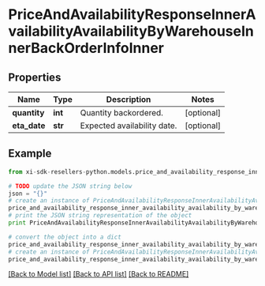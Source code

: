 # PriceAndAvailabilityResponseInnerAvailabilityAvailabilityByWarehouseInnerBackOrderInfoInner


## Properties

Name | Type | Description | Notes
------------ | ------------- | ------------- | -------------
**quantity** | **int** | Quantity backordered. | [optional] 
**eta_date** | **str** | Expected availability date. | [optional] 

## Example

```python
from xi-sdk-resellers-python.models.price_and_availability_response_inner_availability_availability_by_warehouse_inner_back_order_info_inner import PriceAndAvailabilityResponseInnerAvailabilityAvailabilityByWarehouseInnerBackOrderInfoInner

# TODO update the JSON string below
json = "{}"
# create an instance of PriceAndAvailabilityResponseInnerAvailabilityAvailabilityByWarehouseInnerBackOrderInfoInner from a JSON string
price_and_availability_response_inner_availability_availability_by_warehouse_inner_back_order_info_inner_instance = PriceAndAvailabilityResponseInnerAvailabilityAvailabilityByWarehouseInnerBackOrderInfoInner.from_json(json)
# print the JSON string representation of the object
print PriceAndAvailabilityResponseInnerAvailabilityAvailabilityByWarehouseInnerBackOrderInfoInner.to_json()

# convert the object into a dict
price_and_availability_response_inner_availability_availability_by_warehouse_inner_back_order_info_inner_dict = price_and_availability_response_inner_availability_availability_by_warehouse_inner_back_order_info_inner_instance.to_dict()
# create an instance of PriceAndAvailabilityResponseInnerAvailabilityAvailabilityByWarehouseInnerBackOrderInfoInner from a dict
price_and_availability_response_inner_availability_availability_by_warehouse_inner_back_order_info_inner_form_dict = price_and_availability_response_inner_availability_availability_by_warehouse_inner_back_order_info_inner.from_dict(price_and_availability_response_inner_availability_availability_by_warehouse_inner_back_order_info_inner_dict)
```
[[Back to Model list]](../README.md#documentation-for-models) [[Back to API list]](../README.md#documentation-for-api-endpoints) [[Back to README]](../README.md)


